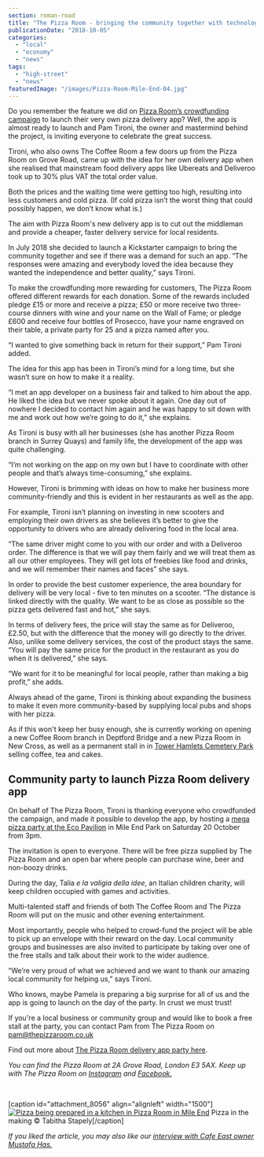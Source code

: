 ```yaml
---
section: roman-road
title: "The Pizza Room - bringing the community together with technology and pizza"
publicationDate: "2018-10-05"
categories: 
  - "local"
  - "economy"
  - "news"
tags: 
  - "high-street"
  - "news"
featuredImage: "/images/Pizza-Room-Mile-End-04.jpg"
---
```


Do you remember the feature we did on [Pizza Room’s crowdfunding campaign](https://romanroadlondon.com/pizza-room-mile-end-delivery-app-crowdfunding/) to launch their very own pizza delivery app? Well, the app is almost ready to launch and Pam Tironi, the owner and mastermind behind the project, is inviting everyone to celebrate the great success.

Tironi, who also owns The Coffee Room a few doors up from the Pizza Room on Grove Road, came up with the idea for her own delivery app when she realised that mainstream food delivery apps like Ubereats and Deliveroo took up to 30% plus VAT the total order value.

Both the prices and the waiting time were getting too high, resulting into less customers and cold pizza. (If cold pizza isn’t the worst thing that could possibly happen, we don’t know what is.)

The aim with Pizza Room's new delivery app is to cut out the middleman and provide a cheaper, faster delivery service for local residents.

In July 2018 she decided to launch a Kickstarter campaign to bring the community together and see if there was a demand for such an app. “The responses were amazing and everybody loved the idea because they wanted the independence and better quality,” says Tironi.

To make the crowdfunding more rewarding for customers, The Pizza Room offered different rewards for each donation. Some of the rewards included pledge £15 or more and receive a pizza; £50 or more receive two three-course dinners with wine and your name on the Wall of Fame; or pledge £600 and receive four bottles of Prosecco, have your name engraved on their table, a private party for 25 and a pizza named after you.

“I wanted to give something back in return for their support,” Pam Tironi added.

The idea for this app has been in Tironi’s mind for a long time, but she wasn’t sure on how to make it a reality.

“I met an app developer on a business fair and talked to him about the app. He liked the idea but we never spoke about it again. One day out of nowhere I decided to contact him again and he was happy to sit down with me and work out how we’re going to do it,” she explains.

As Tironi is busy with all her businesses (she has another Pizza Room branch in Surrey Quays) and family life, the development of the app was quite challenging.

“I’m not working on the app on my own but I have to coordinate with other people and that’s always time-consuming,” she explains.

However, Tironi is brimming with ideas on how to make her business more community-friendly and this is evident in her restaurants as well as the app.

For example, Tironi isn’t planning on investing in new scooters and employing their own drivers as she believes it’s better to give the opportunity to drivers who are already delivering food in the local area.

“The same driver might come to you with our order and with a Deliveroo order. The difference is that we will pay them fairly and we will treat them as all our other employees. They will get lots of freebies like food and drinks, and we will remember their names and faces” she says.

In order to provide the best customer experience, the area boundary for delivery will be very local - five to ten minutes on a scooter. “The distance is linked directly with the quality. We want to be as close as possible so the pizza gets delivered fast and hot,” she says.

In terms of delivery fees, the price will stay the same as for Deliveroo, £2.50, but with the difference that the money will go directly to the driver. Also, unlike some delivery services, the cost of the product stays the same. “You will pay the same price for the product in the restaurant as you do when it is delivered,” she says.

“We want for it to be meaningful for local people, rather than making a big profit,” she adds.

Always ahead of the game, Tironi is thinking about expanding the business to make it even more community-based by supplying local pubs and shops with her pizza.

As if this won't keep her busy enough, she is currently working on opening a new Coffee Room branch in Deptford Bridge and a new Pizza Room in New Cross, as well as a permanent stall in in [Tower Hamlets Cemetery Park](https://romanroadlondon.com/tower-hamlets-cemetery-park-mile-end/) selling coffee, tea and cakes.

## Community party to launch Pizza Room delivery app

On behalf of The Pizza Room, Tironi is thanking everyone who crowdfunded the campaign, and made it possible to develop the app, by hosting a [mega pizza party at the Eco Pavilion](https://romanroadlondon.com/event/the-pizza-room-delivery-app-launch-party/) in Mile End Park on Saturday 20 October from 3pm.

The invitation is open to everyone. There will be free pizza supplied by The Pizza Room and an open bar where people can purchase wine, beer and non-boozy drinks.

During the day, Talia _e la valigia della idee_, an Italian children charity, will keep children occupied with games and activities.

Multi-talented staff and friends of both The Coffee Room and The Pizza Room will put on the music and other evening entertainment.

Most importantly, people who helped to crowd-fund the project will be able to pick up an envelope with their reward on the day. Local community groups and businesses are also invited to participate by taking over one of the free stalls and talk about their work to the wider audience.

“We’re very proud of what we achieved and we want to thank our amazing local community for helping us,” says Tironi.

Who knows, maybe Pamela is preparing a big surprise for all of us and the app is going to launch on the day of the party. In crust we must trust!

If you're a local business or community group and would like to book a free stall at the party, you can contact Pam from The Pizza Room on pam@thepizzaroom.co.uk

Find out more about [The Pizza Room delivery app party here](https://romanroadlondon.com/event/the-pizza-room-delivery-app-launch-party/).

_You can find the Pizza Room at 2A Grove Road, London E3 5AX. Keep up with The Pizza Room on [Instagram](https://www.instagram.com/thepizzaroom/) and [Facebook.](https://www.facebook.com/ThePizzaRoomLondon/)_

 

\[caption id="attachment\_8056" align="alignleft" width="1500"\][![Pizza being prepared in a kitchen in Pizza Room in Mile End](/images/Pizza-Room-Mile-End-03.jpg)](https://romanroadlondon.com/wp-content/uploads/2018/10/Pizza-Room-Mile-End-03.jpg) Pizza in the making © Tabitha Stapely\[/caption\]

_If you liked the article, you may also like our [interview with Cafe East owner Mustafa Has.](https://romanroadlondon.com/cafe-east-roman-road-mustafa-has-interview/)_
